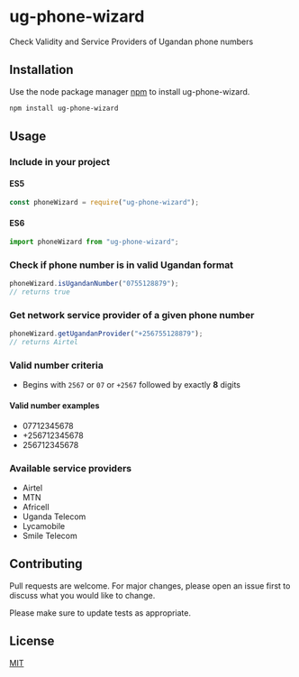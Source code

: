 # ug-phone-wizard

Check Validity and Service Providers of Ugandan phone numbers

## Installation

Use the node package manager [npm](https://docs.npmjs.com/) to install ug-phone-wizard.

```bash
npm install ug-phone-wizard
```

## Usage

### Include in your project

#### ES5

```javascript
const phoneWizard = require("ug-phone-wizard");
```

#### ES6

```javascript
import phoneWizard from "ug-phone-wizard";
```

### Check if phone number is in valid Ugandan format

```javascript
phoneWizard.isUgandanNumber("0755128879");
// returns true
```

### Get network service provider of a given phone number

```javascript
phoneWizard.getUgandanProvider("+256755128879");
// returns Airtel
```

### Valid number criteria

- Begins with `2567` or `07` or `+2567` followed by exactly **8** digits

#### Valid number examples

- 07712345678
- +256712345678
- 256712345678

### Available service providers

- Airtel
- MTN
- Africell
- Uganda Telecom
- Lycamobile
- Smile Telecom

## Contributing

Pull requests are welcome. For major changes, please open an issue first to discuss what you would like to change.

Please make sure to update tests as appropriate.

## License

[MIT](https://choosealicense.com/licenses/mit/)
